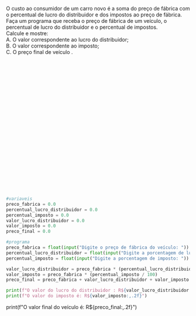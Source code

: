 
 O custo ao consumidor de um carro novo é a soma do preço de fábrica com o percentual de lucro do distribuidor e dos impostos ao preço de fábrica.  
 Faça um programa que receba o preço de fábrica de um veículo, o percentual de lucro do distribuidor e o percentual de impostos.  
 Calcule e mostre:  
  A. O valor correspondente ao lucro do distribuidor;  
  B. O valor correspondente ao imposto;    
  C. O preço final de veículo .   

<br>
<br>
<br>
<br>
<br>
<br>
<br>
<br>
<br>
<br>
<br>
<br>
<br>
<br>
<br>
<br>
<br>
<br>
<br>
<br>
<br>


```python
#variaveis
preco_fabrica = 0.0
percentual_lucro_distribuidor = 0.0
percentual_imposto = 0.0
valor_lucro_distribuidor = 0.0
valor_imposto = 0.0
preco_final = 0.0

#programa
preco_fabrica = float(input("Digite o preço de fábrica do veículo: "))
percentual_lucro_distribuidor = float(input("Digite a porcentagem de lucro do distribuidor: "))
percentual_imposto = float(input("Digite a porcentagem de imposto: "))

valor_lucro_distribuidor = preco_fabrica * (percentual_lucro_distribuidor / 100)
valor_imposto = preco_fabrica * (percentual_imposto / 100)
preco_final = preco_fabrica + valor_lucro_distribuidor + valor_imposto

print(f"O valor do lucro do distribuidor : R${valor_lucro_distribuidor:,.2f}")
print(f"O valor do imposto é: R${valor_imposto:,.2f}")
```
print(f"O valor final do veículo é: R${preco_final:,.2f}")
